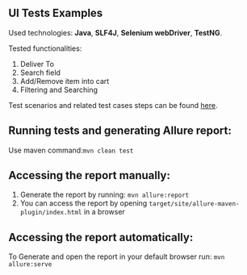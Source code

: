 ## UI Tests Examples

Used technologies: **Java**, **SLF4J**, **Selenium webDriver**, **TestNG**.

Tested functionalities:
1.	Deliver To 
2.	Search field 
3.	Add/Remove item into cart 
4.	Filtering and Searching 

Test scenarios and related test cases steps can be found [here](test_cases_description.pdf).

## Running tests and generating Allure report:

Use maven command:```mvn clean test```

## Accessing the report manually:

1. Generate the report by running: ```mvn allure:report```
2. You can access the report by opening ```target/site/allure-maven-plugin/index.html``` in a browser

## Accessing the report automatically:

To Generate and open the report in your default browser run: ```mvn allure:serve```




